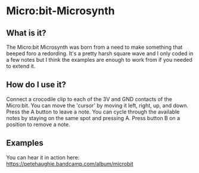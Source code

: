 # Micro:bit-Microsynth

## What is it?

The Micro:bit Microsynth was born from a need to make something that beeped foro a redording. It's a pretty harsh square wave and I only coded in a few notes but I think the examples are enough to work from if you needed to extend it.

## How do I use it?

Connect a crocodile clip to each of the 3V and GND contacts of the Micro:bit. You can move the 'cursor' by moving it left, right, up, and down. Press the A button to leave a note. You can cycle through the available notes by staying on the same spot and pressing A. Press button B on a position to remove a note. 

## Examples

You can hear it in action here: https://petehaughie.bandcamp.com/album/microbit
